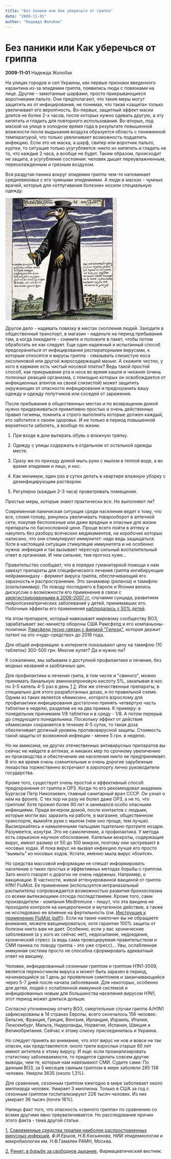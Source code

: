 ```yaml
---
title: "Без паники или Как уберечься от гриппа"
date: "2009-11-01"
author: "Надежда Жолобак"
---
```


# Без паники или Как уберечься от гриппа

**2009-11-01** Надежда Жолобак

На улицах городов и сел Украины, как первые признаки введенного карантина из-за эпидемии гриппа, появились люди с повязками на лице. Другие - замотанные шарфами, просто прикрывающиеся воротниками пальто. Они предполагают, что такие меры могут защитить их от инфицирования, не понимая, что такая «защита» только увеличивает его вероятность. Во-первых, защитный эффект маски длится не более 2-х часов, после которых нужно одевать другую, а эту кипятить и гладить для повторного использования. Во-вторых, под маской на улице в холодное время года в результате повышенной влажности после выдыхания воздуха образуется область с пониженной температурой, что только увеличивает возможность подцепить инфекцию. Если это не маска, а шарф, свитер или воротник пальто, куртки, то ситуация только усугубляется: никто их кипятить и гладить не то, что каждые 2 часа, а вообще не будет. Таким образом, происходит не защита, а усугубление состояния: человек дышит переувлажненным, переохлажденным и грязным воздухом.

Вся раздутая паника вокруг эпидемии гриппа чем-то напоминает средневековье с его чумными эпидемиями. А люди в масках - чумных врачей, которые для «отпугивания болезни» носили специальную одежду.

![undefined](images/chuma_doctor.jpg)

Другое дело - надевать повязку в местах скопления людей. Заходите в общественный транспорт, в магазин - наденьте на период пребывания там, а когда покидаете - снимите и положите в пакет, чтобы потом обработать ее как следует. Еще один надежный и испытанный способ предохраниться от инфицирования респираторными вирусами, к которым относятся и вирусы гриппа - смазывать слизистую носа оксолиновой или другой жиросодержащей мазью. А скажите честно, у кого в кармане есть чистый носовой платок? Ведь такой простой способ, как прикрывание рта и носа во время кашля и чихания (очень полезных реакций организма, с помощью которых он освобождается от инфекционных агентов на своей слизистой) может защитить окружающих от опасности инфицирования и предохранить вашу одежду и одежду попутчиков или соседей от заражения.

После пребывания в общественных местах и по возвращении домой нужно придерживаться примитивно простых и очень действенных правил гигиены, помнить и строго выполнять которые должен каждый, кто заботится о своем здоровье. И не только в период повышенной вероятности заболеть, а вообще по жизни.

1. При входе в дом вытирать обувь о влажную тряпку.

2. Одежду с улицы содержать в отдельном от остальной одежды месте.

3. Сразу же по приходу домой мыть руки с мылом в теплой воде, а во время эпидемии и лицо, и нос.

4. Как минимум, один раз в сутки делать в квартире влажную уборку с дезинфицирующим раствором.

5. Регулярно (каждые 2-3 часа) проветривать помещение.

Простые меры, которые знают практически все. Но выполняют ли?

Современная паническая ситуация среди населения ведет к тому, что все, сломя голову, ринулись увеличивать товарооборот в аптечной сети, покупая бесполезные или даже вредные и опасные для жизни препараты по баснословной цене. Проще всего пойти в аптеку и накупить без разбору всяческих медикаментов, на коробочке которых написано, что они стимулируют иммунитет: надо ведь защищаться. Хотя в настоящей ситуации стимуляция иммунитета и не особенно нужна: инфекция и так вызывает чересчур сильный воспалительный ответ в организме. И чем сильнее, тем прогноз хуже...

Правительство сообщает, что в порядке гуманитарной помощи к нам завезут препараты для специфического лечения гриппа ингибирующие нейраминидазу - фермент вируса гриппа, обеспечивающий его заразность и распространение. Это занамивир (реленза) и тамифлю (озельтамивир). По поводу последнего в Европе и Японии велись дискуссии о возможности его применения в связи с [зарегистрированными в 2006-2007 гг.](http://www.health-ua.org/article/rpt/45.html) случаями суицида, развитием нейропсихиатрических заболеваний у детей, принимавших его. Побочные эффекты его применения [наблюдались у 50% детей](http://www.timesonline.co.uk/tol/news/uk/health/Swine_flu/article6734056.ece).

На этом препарате, который навязывает мировому сообществу ВОЗ, зарабатывает экс-министр обороны США Рамсфелд и его компаньоны-политики: [Рамсфелд тесно связан с фирмой "Гилеад"](http://www.supotnitskiy.ru/stat/stat63.htm), которая держит патент на это «чудо-средство» до 2016 года.

Для общей информации: в интернете показывают цену на тамифлю (10 таблеток) 300-500 грн. Многие купят? Да и нужно ли?

К сожалению, мы забываем о доступной профилактике и лечении, без модных названий и заоблачных цен.

Для профилактики и лечения грипа, в том числе и "свиного", можно принимать банальную аминокапроновую кислоту 5%, закапывая в нос по 3-5 капель 4-5 раз в день [1](/1585.md#_edn1) [2](/1585.md#_edn2). Или же отечественные препараты, в специально для этого разработанных дозах, и по правильной схеме. Одним из таких является «Амиксин», которого взрослому для профилактики инфицирования достаточно принять четвертую часть таблетки в неделю, разделив ее на два приема. К примеру: в понедельник принимаем 1/8 таблетки и в среду - 1/8. А потом перерыв до следующего понедельника. Поскольку эффект от действия «Амиксина» сохраняется в течение 4-5 суток, то такая доза обеспечивает должный уровень противовирусной защиты. Стоимость такой защиты от возможной инфекции - менее 5 грн. в неделю.

Но ни амиксина, ни других отечественных антивирусных препаратов вы сейчас не найдете в аптеках, и никаких мер по срочному увеличению их производства и обеспечению им населения никто не предпринимает. В это же время очень сомнительные и очень дорогие зарубежные лекарства торжественно встречают в аэропорту лично руководители государства.

Кроме того, существует очень простой и эффективный способ предохранения от гриппа и ОРЗ. Когда-то его рекомендовал академик Бургасов Петр Николаевич, главный санитарный врач СССР. Он узнал о нем на фронте. С тех пор ни разу не болел даже ОРЗ, а не то, что гриппом! Хотя прожил более 90 лет и занимался особо опасными инфекциями. Придя вечером домой, после контактов с людьми, которые могли вас заразить на работе, в магазине, общественном транспорте, вымойте руки с мылом (чем оно проще, тем лучше). Высморкайтесь и намыленными пальцами тщательно протрите ноздри. Разумеется, изнутри. Это не самолечение, а профилактика. У метода есть серьезное научное обоснование. Капельки мокроты, содержащие вирус, имеют размер от 50 до 100 микрон, поэтому они застревают в носовых ходах. И пока вирус не вызвал инфекцию лучше его просто "вымыть" из носовых ходов. Кстати, именно мыла вирус «боится».

Но средства массовой информации не спешат информировать население о таких простых и эффективных методах борьбы с гриппом. Зато много говорят о дорогих не очень надежных. Например, о вакцинации. В частности, живой аттенуированной вакциной от гриппа H1N1 FluMist. Ее применение (используется интраназальный распылитель) сопровождается возможностью развития бронхоспазма со всеми вытекающими отсюда последствиями. Кроме того, сами производители - компания MedImmune - пишут, что эта вакцина не проходила контроля на канцерогенное и мутагенное действие, а также не исследовано ее влияние на фертильность (см. [Инструкция к применению FluMist (pdf)](http://www.medimmune.com/assets/pdfs/flumist_pi.pdf)). Если на такие «мелочи» вы не обращаете внимания, можете вакцинироваться, хотя гарантии 100% защиты от болезни никто вам не дает. Особенно, если у вас хронические заболевания (а у кого их сейчас нет), недосыпание, недоедание, хронический стресс (а ведь сама провоцируемая правительством и СМИ паника по поводу гриппа - это уже стресс)... Увы, ослабленная иммунная система просто не способна сформировать адекватный ответ на вакцину.

Человек, инфицированный сезонным гриппом и гриппом H1N1-2009, является переносчиком вируса и может быть заразен в период, начинающийся за 1 день до проявления симптомов и заканчивающийся через 5-7 дней после начала заболевания. Для некоторых, особенно для детей, людей с ослабленной иммунной системой и инфицированных новым для большинства населения вирусом H1N1, этот период может длиться дольше.

Согласно уточненному отчету ВОЗ, смертельные случаи гриппа A/H1N1 зафиксированы в 14 странах Европы, всего скончалось 156 человек: Бельгия, Франция, Греция, Венгрия, Ирландия, Израиль, Италия, Люксембург, Мальта, Нидерланды, Норвегия, Испания, Швеция и Великобритания. Сейчас к этому списку присоединилась и Украина.

Но следует принять во внимание, что этот вирус не нов и вовсе не так опасен, как представляется: около трети взрослых старше 60 лет имеют антитела к этому вирусу. И еще: если проанализировать статистику заболеваемости, то придется сделать совсем другие выводы, чем те, которые нам навязывают СМИ. Судите сами: По данным ВОЗ, за 5 месяцев свиным гриппом в мире заболели 285 138 человек. Умерли 3635 (около 1,3%).

Для сравнения, сезонным гриппом ежегодно в мире заболевает около миллиарда человек. Умирает 3 миллиона. Только в США за год с сезонным гриппом госпитализируют 226 тысяч человек. Из них умирает 36 тысяч (почти 16%).

Налицо факт того, что опасность «свиного гриппа» по сравнению со всеми другими явно преувеличивается. Но расследование причин этого факта - тема другой статьи.

[1.](/1585.md#_ednref1) [Современные средства терапии наиболее распространенных вирусных инфекций](http://www.consilium-medicum.com/magazines/cm/medicum/article/12590), *Ф.И.Ершов, Н.В.Касьянова,* НИИ эпидемиологии и микробиологии им. Н.Ф.Гамалеи РАМН, Москва.

[2.](/1585.md#_ednref2) [Ринит: в борьбе за свободное дыхание](http://www.pharmvestnik.ru/text/12060.html), Фармацевтический вестник.